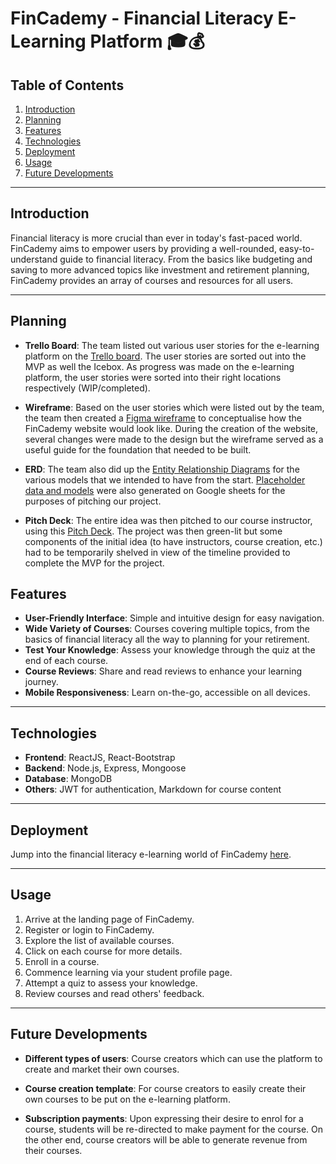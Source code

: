# FinCademy - Financial Literacy E-Learning Platform 🎓💰

## Table of Contents

1. [Introduction](#introduction)
2. [Planning](#planning)
3. [Features](#features)
4. [Technologies](#technologies)
5. [Deployment](#deployment)
6. [Usage](#usage)
7. [Future Developments](#future-developments)

---

## Introduction

Financial literacy is more crucial than ever in today's fast-paced world. FinCademy aims to empower users by providing a well-rounded, easy-to-understand guide to financial literacy. From the basics like budgeting and saving to more advanced topics like investment and retirement planning, FinCademy provides an array of courses and resources for all users.

---

## Planning

- **Trello Board**: The team listed out various user stories for the e-learning platform on the [Trello board](https://trello.com/b/dUDCGMn6/project-3). The user stories are sorted out into the MVP as well the Icebox. As progress was made on the e-learning platform, the user stories were sorted into their right locations respectively (WIP/completed).

- **Wireframe**: Based on the user stories which were listed out by the team, the team then created a [Figma wireframe](https://www.figma.com/file/6gmkSZuAMDI25RBv8hmiaE/Project-3---E-Learning-Platform-for-Financial-Literacy?type=whiteboard&node-id=0-1&t=5eElqKAEfjk6i8ll-0) to conceptualise how the FinCademy website would look like. During the creation of the website, several changes were made to the design but the wireframe served as a useful guide for the foundation that needed to be built.

- **ERD**: The team also did up the [Entity Relationship Diagrams](https://lucid.app/lucidchart/09dc7bdd-520f-41d8-9312-5ef9105101a9/edit?invitationId=inv_15befe1e-5c87-4bfa-aa0c-c912bd6210fc&referringApp=slack&page=0_0#) for the various models that we intended to have from the start. [Placeholder data and models](https://docs.google.com/spreadsheets/d/1gra9SOT4H9hnbW0CrkVt6Pw95Psl-sN5Q52LE_Q5YX8/edit#gid=762001014) were also generated on Google sheets for the purposes of pitching our project.

- **Pitch Deck**: The entire idea was then pitched to our course instructor, using this [Pitch Deck](https://docs.google.com/presentation/d/1LGYF6woeVfOccvw7YVxU0RyAnfG7s322frx_3iul1Hg/edit#slide=id.p). The project was then green-lit but some components of the initial idea (to have instructors, course creation, etc.) had to be temporarily shelved in view of the timeline provided to complete the MVP for the project.

## Features

- **User-Friendly Interface**: Simple and intuitive design for easy navigation.
- **Wide Variety of Courses**: Courses covering multiple topics, from the basics of financial literacy all the way to planning for your retirement. 
- **Test Your Knowledge**: Assess your knowledge through the quiz at the end of each course.
- **Course Reviews**: Share and read reviews to enhance your learning journey.
- **Mobile Responsiveness**: Learn on-the-go, accessible on all devices.

---

## Technologies

- **Frontend**: ReactJS, React-Bootstrap
- **Backend**: Node.js, Express, Mongoose
- **Database**: MongoDB
- **Others**: JWT for authentication, Markdown for course content

---

## Deployment

Jump into the financial literacy e-learning world of FinCademy [here](https://fincademy.onrender.com/).

---

## Usage

1. Arrive at the landing page of FinCademy.
2. Register or login to FinCademy.
3. Explore the list of available courses.
4. Click on each course for more details.
5. Enroll in a course.
6. Commence learning via your student profile page.
7. Attempt a quiz to assess your knowledge.
8. Review courses and read others' feedback.

---

## Future Developments

- **Different types of users**: Course creators which can use the platform to create and market their own courses.

- **Course creation template**: For course creators to easily create their own courses to be put on the e-learning platform.

- **Subscription payments**: Upon expressing their desire to enrol for a course, students will be re-directed to make payment for the course. On the other end, course creators will be able to generate revenue from their courses.